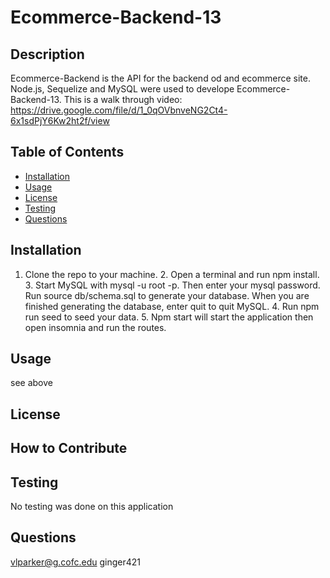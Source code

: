 # Ecommerce-Backend-13

## Description
Ecommerce-Backend is the API for the backend od and ecommerce site. Node.js, Sequelize and MySQL were used to develope Ecommerce-Backend-13. This is a walk through video: https://drive.google.com/file/d/1_0qOVbnveNG2Ct4-6x1sdPjY6Kw2ht2f/view

## Table of Contents
* [Installation](#installation)
* [Usage](#usage)
* [License](#)
* [Testing](#testing)
* [Questions](#questions)

## Installation 
1. Clone the repo to your machine. 2. Open a terminal and run npm install. 3. Start MySQL with mysql -u root -p. Then enter your mysql password. Run source db/schema.sql to generate your database. When you are finished generating the database, enter quit to quit MySQL. 4. Run npm run seed to seed your data. 5. Npm start will start the application then open insomnia and run the routes. 

## Usage
see above

## License

## How to Contribute 


## Testing 
No testing was done on this application

## Questions
vlparker@g.cofc.edu
ginger421
